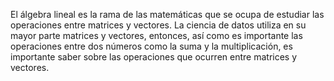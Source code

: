 El álgebra lineal es la rama de las matemáticas que se ocupa de estudiar las operaciones entre matrices y vectores. La ciencia de datos utiliza en su mayor parte matrices y vectores, entonces, así como es importante las operaciones entre dos números como la suma y la multiplicación, es importante saber sobre las operaciones que ocurren entre matrices y vectores.
